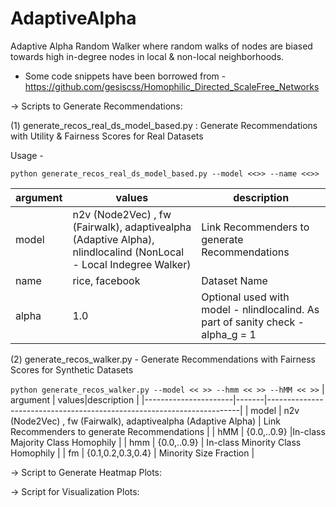 # AdaptiveAlpha
Adaptive Alpha Random Walker where random walks of nodes are biased towards high in-degree nodes in local &amp; non-local neighborhoods.
 - Some code snippets have been borrowed from - https://github.com/gesiscss/Homophilic_Directed_ScaleFree_Networks


-> Scripts to Generate Recommendations:

(1) generate_recos_real_ds_model_based.py : Generate Recommendations with Utility & Fairness Scores for Real Datasets

Usage - 

```python generate_recos_real_ds_model_based.py --model <<>> --name <<>>```

| argument      | values|description                                                                  |
|----------------------|-------|-----------------------------------------------------------------------|
| model | n2v (Node2Vec) , fw (Fairwalk), adaptivealpha (Adaptive Alpha), nlindlocalind (NonLocal - Local Indegree Walker) | Link Recommenders to generate Recommendations  |
| name | rice, facebook | Dataset Name |
| alpha | 1.0 | Optional used with model - nlindlocalind. As part of sanity check - alpha_g = 1 |


(2) generate_recos_walker.py - Generate Recommendations with Fairness Scores for Synthetic Datasets

```python generate_recos_walker.py --model << >> --hmm << >> --hMM << >>```
| argument      | values|description                                                                  |
|----------------------|-------|-----------------------------------------------------------------------|
| model | n2v (Node2Vec) , fw (Fairwalk), adaptivealpha (Adaptive Alpha) | Link Recommenders to generate Recommendations  |
| hMM | {0.0,..0.9} |In-class Majority Class Homophily |
| hmm | {0.0,..0.9} | In-class Minority Class Homophily        |
| fm | {0.1,0.2,0.3,0.4} | Minority Size Fraction      |

-> Script to Generate Heatmap Plots:

-> Script for Visualization Plots:

